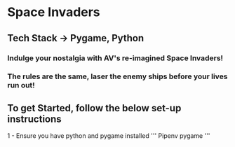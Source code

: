 # Space Invaders

## Tech Stack -> Pygame, Python

### Indulge your nostalgia with AV's re-imagined Space Invaders!

### The rules are the same, laser the enemy ships before your lives run out!

## To get Started, follow the below set-up instructions

1 - Ensure you have python and pygame installed
''' 
Pipenv pygame
'''
